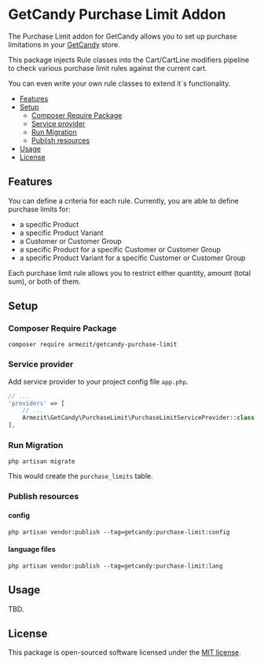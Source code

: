 # GetCandy Purchase Limit Addon

The Purchase Limit addon for GetCandy allows you to set up purchase limitations in your 
[GetCandy](https://github.com/getcandy/getcandy) store.

This package injects Rule classes into the Cart/CartLine modifiers pipeline to check 
various purchase limit rules against the current cart.

You can even write your own rule classes to extend it\`s functionality.

- [Features](#features)
- [Setup](#setup)
    + [Composer Require Package](#composer-require-package)
    + [Service provider](#service-provider)
    + [Run Migration](#run-migration)
    + [Publish resources](#publish-resources)
- [Usage](#usage)
- [License](#license)

## Features

You can define a criteria for each rule. 
Currently, you are able to define purchase limits for:

* a specific Product
* a specific Product Variant
* a Customer or Customer Group
* a specific Product for a specific Customer or Customer Group
* a specific Product Variant for a specific Customer or Customer Group

Each purchase limit rule allows you to restrict either quantity, amount (total sum), or 
both of them.

## Setup

### Composer Require Package

```shell
composer require armezit/getcandy-purchase-limit
```

### Service provider

Add service provider to your project config file `app.php`.

```php
// ...
'providers' => [
    // ...
    Armezit\GetCandy\PurchaseLimit\PurchaseLimitServiceProvider::class,
],
```

### Run Migration

```shell
php artisan migrate
```

This would create the `purchase_limits` table.

### Publish resources

#### config

```shell
php artisan vendor:publish --tag=getcandy:purchase-limit:config
```

#### language files

```shell
php artisan vendor:publish --tag=getcandy:purchase-limit:lang
```

## Usage

TBD.

## License

This package is open-sourced software licensed under the 
[MIT license](LICENSE.md).
